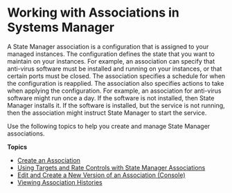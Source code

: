 # Working with Associations in Systems Manager<a name="systems-manager-associations"></a>

A State Manager association is a configuration that is assigned to your managed instances\. The configuration defines the state that you want to maintain on your instances\. For example, an association can specify that anti\-virus software must be installed and running on your instances, or that certain ports must be closed\. The association specifies a schedule for when the configuration is reapplied\. The association also specifies actions to take when applying the configuration\. For example, an association for anti\-virus software might run once a day\. If the software is not installed, then State Manager installs it\. If the software is installed, but the service is not running, then the association might instruct State Manager to start the service\.

Use the following topics to help you create and manage State Manager associations\.

**Topics**
+ [Create an Association](sysman-state-assoc.md)
+ [Using Targets and Rate Controls with State Manager Associations](systems-manager-state-manager-targets-and-rate-controls.md)
+ [Edit and Create a New Version of an Association \(Console\)](sysman-state-assoc-version.md)
+ [Viewing Association Histories](sysman-state-assoc-history.md)